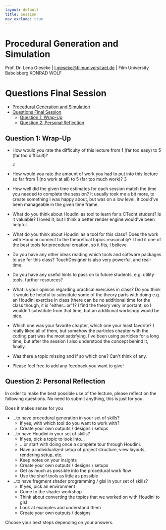 ```yaml
---
layout: default
title: Session
nav_exclude: true
---
```


# Procedural Generation and Simulation

Prof. Dr. Lena Gieseke \| l.gieseke@filmuniversitaet.de \| Film University Babelsberg KONRAD WOLF


# Questions Final Session

* [Procedural Generation and Simulation](#procedural-generation-and-simulation)
* [Questions Final Session](#questions-final-session)
    * [Question 1: Wrap-Up](#question-1-wrap-up)
    * [Question 2: Personal Reflection](#question-2-personal-reflection)

## Question 1: Wrap-Up

* How would you rate the difficulty of this lecture from 1 (far too easy) to 5 (far too difficult)?

      3
* How would you rate the amount of work you had to put into this lecture so far from 1 (no work at all) to 5 (far too much work)?
      3
* How well did the given time estimates for each session match the time you needed to complete the session?
      It usually took me a bit more, to create something I was happy about, but was on a low level, it could've been manageable in the given time frame.
* What do you think about Houdini as tool to learn for a CTecht student? Is it valuable?
      I loved it, but I think a better render engine would've been helpful.
* What do you think about Houdini as a tool for this class? Does the work with Houdini connect to the theoretical topics reasonably?
      I find it one of the best tools for procedural creation, so it fits, I believe.
* Do you have any other ideas reading which tools and software packages to use for this class?
      TouchDesigner is also very powerful, and real-time.
* Do you have any useful hints to pass on to future students, e.g. utility tools, further resources?

* What is your opinion regarding practical exercises in class? Do you think it would be helpful to substitute some of the theory parts with doing e.g. an Houdini exercise in class (there can be no additional time for the class though, it is "either...or")?
      I find the theory very important, so I wouldn't substitute from that time, but an additional workshop would be nice. 
* Which one was your favorite chapter, which one your least favorite?
      I really liked all of them, but somehow the particles chapter with the coding part was the most satisfying. I've been using particles for a long time, but after the session I also understood the concept behind it, finally.
* Was there a topic missing and if so which one?
      Can't think of any.
* Please feel free to add any feedback you want to give!


## Question 2: Personal Reflection

In order to make the best possible use of the lecture, please reflect on the following questions. No need to submit anything, this is just for you.

Does it makes sense for you

* ...to have procedural generation in your set of skills?
    * If yes, with which tool do you want to work with?
    * Create your own outputs / designs / setups
* ...to have Houdini in your set of skills?
    * If yes, pick a topic to look into...
    * ...or start with doing once a complete tour through Houdini.
    * Have a individualized setup of project structure, view layouts, rendering setup, etc.
    * Keep notes on your insights
    * Create your own outputs / designs / setups
    * Get as much as possible into the procedural work flow
    * Use the shelf tools as little as possible 
* ...to have fragment shader programming / glsl in your set of skills?
    * If yes, pick an environment
    * Come to the shader workshop
    * Think about converting the topics that we worked on with Houdini to glsl
    * Look at examples and understand them
    * Create your own outputs / designs

Choose your next steps depending on your answers.

